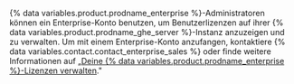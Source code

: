 {% data variables.product.prodname_enterprise %}-Administratoren können ein Enterprise-Konto benutzen, um Benutzerlizenzen auf ihrer {% data variables.product.prodname_ghe_server %}-Instanz anzuzeigen und zu verwalten. Um mit einem Enterprise-Konto anzufangen, kontaktiere {% data variables.contact.contact_enterprise_sales %} oder finde weitere Informationen auf „[Deine {% data variables.product.prodname_enterprise %}-Lizenzen verwalten](/enterprise/admin/installation/managing-your-github-enterprise-license)."
